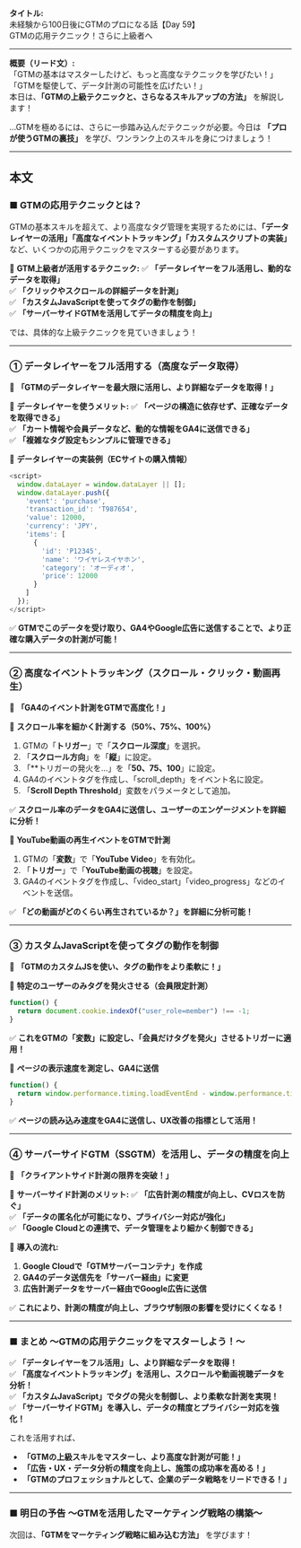 **タイトル:**  
未経験から100日後にGTMのプロになる話【Day 59】  
GTMの応用テクニック！さらに上級者へ

---

**概要（リード文）:**  
「GTMの基本はマスターしたけど、もっと高度なテクニックを学びたい！」  
「GTMを駆使して、データ計測の可能性を広げたい！」  
本日は、**「GTMの上級テクニックと、さらなるスキルアップの方法」** を解説します！

…GTMを極めるには、さらに一歩踏み込んだテクニックが必要。今日は **「プロが使うGTMの裏技」** を学び、ワンランク上のスキルを身につけましょう！

---

## **本文**

### ■ GTMの応用テクニックとは？

GTMの基本スキルを超えて、より高度なタグ管理を実現するためには、**「データレイヤーの活用」「高度なイベントトラッキング」「カスタムスクリプトの実装」** など、いくつかの応用テクニックをマスターする必要があります。

📌 **GTM上級者が活用するテクニック:**
✅ **「データレイヤーをフル活用し、動的なデータを取得」**  
✅ **「クリックやスクロールの詳細データを計測」**  
✅ **「カスタムJavaScriptを使ってタグの動作を制御」**  
✅ **「サーバーサイドGTMを活用してデータの精度を向上」**  

では、具体的な上級テクニックを見ていきましょう！

---

### **① データレイヤーをフル活用する（高度なデータ取得）**

🔹 **「GTMのデータレイヤーを最大限に活用し、より詳細なデータを取得！」**

📌 **データレイヤーを使うメリット:**
✅ **「ページの構造に依存せず、正確なデータを取得できる」**  
✅ **「カート情報や会員データなど、動的な情報をGA4に送信できる」**  
✅ **「複雑なタグ設定もシンプルに管理できる」**  

📌 **データレイヤーの実装例（ECサイトの購入情報）**
```javascript
<script>
  window.dataLayer = window.dataLayer || [];
  window.dataLayer.push({
    'event': 'purchase',
    'transaction_id': 'T987654',
    'value': 12000,
    'currency': 'JPY',
    'items': [
      {
        'id': 'P12345',
        'name': 'ワイヤレスイヤホン',
        'category': 'オーディオ',
        'price': 12000
      }
    ]
  });
</script>
```
✅ **GTMでこのデータを受け取り、GA4やGoogle広告に送信することで、より正確な購入データの計測が可能！**

---

### **② 高度なイベントトラッキング（スクロール・クリック・動画再生）**

🔹 **「GA4のイベント計測をGTMで高度化！」**

📌 **スクロール率を細かく計測する（50%、75%、100%）**
1. GTMの「**トリガー**」で「**スクロール深度**」を選択。
2. 「**スクロール方向**」を「**縦**」に設定。
3. 「**トリガーの発火を…」を「**50、75、100**」に設定。
4. GA4のイベントタグを作成し、「scroll_depth」をイベント名に設定。
5. 「**Scroll Depth Threshold**」変数をパラメータとして追加。

✅ **スクロール率のデータをGA4に送信し、ユーザーのエンゲージメントを詳細に分析！**

📌 **YouTube動画の再生イベントをGTMで計測**
1. GTMの「**変数**」で「**YouTube Video**」を有効化。
2. 「**トリガー**」で「**YouTube動画の視聴**」を設定。
3. GA4のイベントタグを作成し、「video_start」「video_progress」などのイベントを送信。

✅ **「どの動画がどのくらい再生されているか？」を詳細に分析可能！**

---

### **③ カスタムJavaScriptを使ってタグの動作を制御**

🔹 **「GTMのカスタムJSを使い、タグの動作をより柔軟に！」**

📌 **特定のユーザーのみタグを発火させる（会員限定計測）**
```javascript
function() {
  return document.cookie.indexOf("user_role=member") !== -1;
}
```
✅ **これをGTMの「変数」に設定し、「会員だけタグを発火」させるトリガーに適用！**

📌 **ページの表示速度を測定し、GA4に送信**
```javascript
function() {
  return window.performance.timing.loadEventEnd - window.performance.timing.navigationStart;
}
```
✅ **ページの読み込み速度をGA4に送信し、UX改善の指標として活用！**

---

### **④ サーバーサイドGTM（SSGTM）を活用し、データの精度を向上**

🔹 **「クライアントサイド計測の限界を突破！」**

📌 **サーバーサイド計測のメリット:**
✅ **「広告計測の精度が向上し、CVロスを防ぐ」**  
✅ **「データの匿名化が可能になり、プライバシー対応が強化」**  
✅ **「Google Cloudとの連携で、データ管理をより細かく制御できる」**  

📌 **導入の流れ:**
1. **Google Cloudで「GTMサーバーコンテナ」を作成**
2. **GA4のデータ送信先を「サーバー経由」に変更**
3. **広告計測データをサーバー経由でGoogle広告に送信**

✅ **これにより、計測の精度が向上し、ブラウザ制限の影響を受けにくくなる！**

---

### **■ まとめ 〜GTMの応用テクニックをマスターしよう！〜**

✅ **「データレイヤーをフル活用」し、より詳細なデータを取得！**  
✅ **「高度なイベントトラッキング」を活用し、スクロールや動画視聴データを分析！**  
✅ **「カスタムJavaScript」でタグの発火を制御し、より柔軟な計測を実現！**  
✅ **「サーバーサイドGTM」を導入し、データの精度とプライバシー対応を強化！**  

これを活用すれば、
- **「GTMの上級スキルをマスターし、より高度な計測が可能！」**
- **「広告・UX・データ分析の精度を向上し、施策の成功率を高める！」**
- **「GTMのプロフェッショナルとして、企業のデータ戦略をリードできる！」**

---

### **■ 明日の予告 〜GTMを活用したマーケティング戦略の構築〜**

次回は、**「GTMをマーケティング戦略に組み込む方法」** を学びます！

